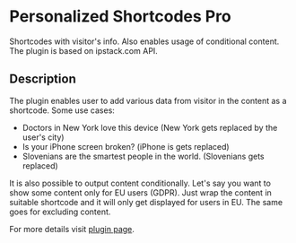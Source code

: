 # Personalized Shortcodes Pro

Shortcodes with visitor's info. Also enables usage of conditional content. The plugin is based on ipstack.com API.

## Description

The plugin enables user to add various data from visitor in the content as a shortcode. Some use cases:

- Doctors in New York love this device (New York gets replaced by the user's city)
- Is your iPhone screen broken? (iPhone is gets replaced)
- Slovenians are the smartest people in the world. (Slovenians gets replaced)

It is also possible to output content conditionally. Let's say you want to show some content only for EU users (GDPR). Just wrap the content in suitable shortcode and it will only get displayed for users in EU. The same goes for excluding content.

For more details visit [plugin page](https://maticpogladic.com/personalized-shortcode-pro/).
